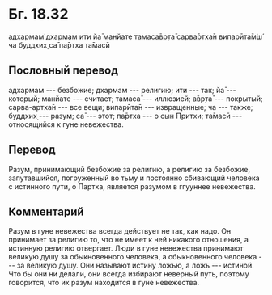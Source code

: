 # Бг. 18.32
адхармам̇ дхармам ити йа̄
манйате тамаса̄вр̣та̄
сарва̄ртха̄н випарӣта̄м̇ш́ ча
буддхих̣ са̄ па̄ртха та̄масӣ
## Пословный перевод

адхармам --- безбожие; дхармам --- религию; ити --- так; йа̄ --- который;
манйате --- считает; тамаса̄ --- иллюзией; а̄вр̣та̄ --- покрытый;
сарва-артха̄н --- все вещи; випарӣта̄н --- извращенные; ча --- также;
буддхих̣ --- разум; са̄ --- этот; па̄ртха --- о сын Притхи; та̄масӣ ---
относящийся к гуне невежества.

## Перевод

Разум, принимающий безбожие за религию, а религию за безбожие,
запутавшийся, погруженный во тьму и постоянно сбивающий человека с
истинного пути, о Партха, является разумом в ггууннее невежества.

## Комментарий

Разум в гуне невежества всегда действует не так, как надо. Он принимает
за религию то, что не имеет к ней никакого отношения, а истинную религию
отвергает. Люди в гуне невежества принимают великую душу за
обыкновенного человека, а обыкновенного человека --- за великую душу.
Они называют истину ложью, а ложь --- истиной. Что бы они ни делали, они
всегда избирают неверный путь, поэтому говорится, что их разум находится
в гуне невежества.
